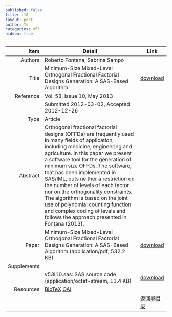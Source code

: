 ```yaml
---
published: false
title: i10
layout: post
author: Yu
categories: v53
hidden: true
---
```


| Item | Detail | Link |
|---:|---|---|
| Authors | Roberto Fontana, Sabrina Sampò| |
| Title |Minimum-Size Mixed-Level Orthogonal Fractional Factorial Designs Generation: A SAS-Based Algorithm | [download](http://www.jstatsoft.org/v53/i10/paper) |
| Reference |Vol. 53, Issue 10, May 2013 | |
| | Submitted 2012-03-02, Accepted 2012-12-26| | 
| Type | Article| |
| Abstract | Orthogonal fractional factorial designs (OFFDs) are frequently used in many fields of application, including medicine, engineering and agriculture. In this paper we present a software tool for the generation of minimum size OFFDs. The software, that has been implemented in SAS/IML, puts neither a restriction on the number of levels of each factor nor on the orthogonality constraints. The algorithm is based on the joint use of polynomial counting function and complex coding of levels and follows the approach presented in Fontana (2013).| |
| Paper | Minimum-Size Mixed-Level Orthogonal Fractional Factorial Designs Generation: A SAS-Based Algorithm  (application/pdf, 532.2 KB)| [download](http://www.jstatsoft.org/v53/i10/paper) |
| Supplements | | |
| |v53i10.sas: SAS source code  (application/octet-stream, 11.4 KB)|  [download](http://www.jstatsoft.org/v53/i10/supp/1) |
| Resources | [BibTeX](http://www.jstatsoft.org/v53/i10/bibtex) [OAI](http://www.jstatsoft.org/oai?verb=GetRecord&identifier=oai.jstatsoft/v53/i10&prefix=oai_dc)| |
| |  | [返回卷目录]({{site.baseurl}}/volume/v53.html) |